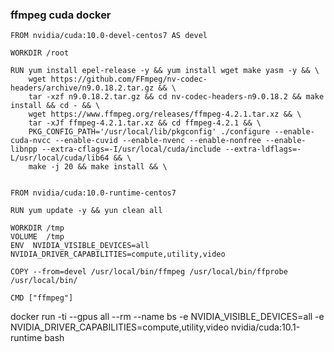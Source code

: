 ### ffmpeg cuda docker
```
FROM nvidia/cuda:10.0-devel-centos7 AS devel

WORKDIR /root

RUN yum install epel-release -y && yum install wget make yasm -y && \
    wget https://github.com/FFmpeg/nv-codec-headers/archive/n9.0.18.2.tar.gz && \
    tar -xzf n9.0.18.2.tar.gz && cd nv-codec-headers-n9.0.18.2 && make install && cd - && \
    wget https://www.ffmpeg.org/releases/ffmpeg-4.2.1.tar.xz && \
    tar -xJf ffmpeg-4.2.1.tar.xz && cd ffmpeg-4.2.1 && \
    PKG_CONFIG_PATH='/usr/local/lib/pkgconfig' ./configure --enable-cuda-nvcc --enable-cuvid --enable-nvenc --enable-nonfree --enable-libnpp --extra-cflags=-I/usr/local/cuda/include --extra-ldflags=-L/usr/local/cuda/lib64 && \
    make -j 20 && make install && \
    

FROM nvidia/cuda:10.0-runtime-centos7

RUN yum update -y && yun clean all

WORKDIR /tmp
VOLUME  /tmp
ENV  NVIDIA_VISIBLE_DEVICES=all NVIDIA_DRIVER_CAPABILITIES=compute,utility,video

COPY --from=devel /usr/local/bin/ffmpeg /usr/local/bin/ffprobe /usr/local/bin/

CMD ["ffmpeg"]
```

docker run -ti --gpus all --rm --name bs -e NVIDIA_VISIBLE_DEVICES=all -e NVIDIA_DRIVER_CAPABILITIES=compute,utility,video nvidia/cuda:10.1-runtime bash
